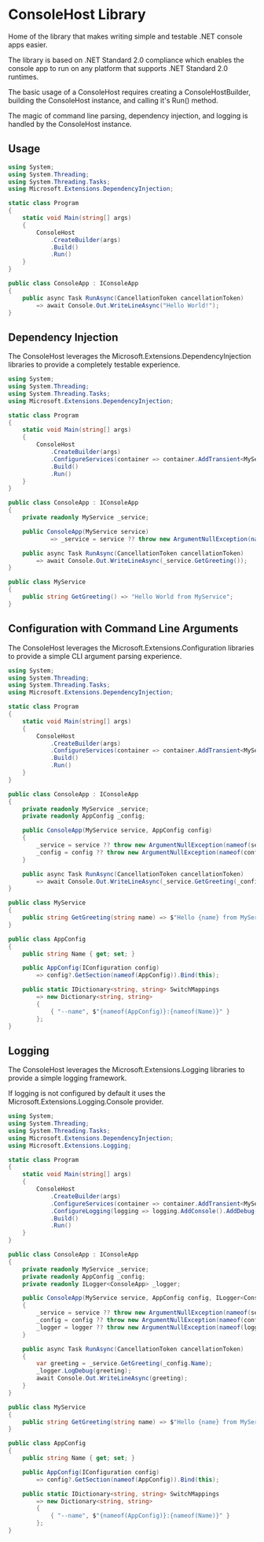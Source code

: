 # ConsoleHost Library
Home of the library that makes writing simple and testable .NET console apps easier. 

The library is based on .NET Standard 2.0 compliance which enables the console app to run on any platform that supports .NET Standard 2.0 runtimes.

The basic usage of a ConsoleHost requires creating a ConsoleHostBuilder, building the ConsoleHost instance, and calling it's Run() method. 

The magic of command line parsing, dependency injection, and logging is handled by the ConsoleHost instance.

## Usage
```csharp
using System;
using System.Threading;
using System.Threading.Tasks;
using Microsoft.Extensions.DependencyInjection;

static class Program
{
    static void Main(string[] args)
    {
        ConsoleHost
            .CreateBuilder(args)
            .Build()
            .Run()
    }
}

public class ConsoleApp : IConsoleApp
{
    public async Task RunAsync(CancellationToken cancellationToken)
        => await Console.Out.WriteLineAsync("Hello World!");
}
```

## Dependency Injection
The ConsoleHost leverages the Microsoft.Extensions.DependencyInjection libraries to provide a completely testable experience. 

```csharp
using System;
using System.Threading;
using System.Threading.Tasks;
using Microsoft.Extensions.DependencyInjection;

static class Program
{
    static void Main(string[] args)
    {
        ConsoleHost
            .CreateBuilder(args)
			.ConfigureServices(container => container.AddTransient<MyService>())
            .Build()
            .Run()
    }
}

public class ConsoleApp : IConsoleApp
{
    private readonly MyService _service;

    public ConsoleApp(MyService service)
            => _service = service ?? throw new ArgumentNullException(nameof(service));

    public async Task RunAsync(CancellationToken cancellationToken)
        => await Console.Out.WriteLineAsync(_service.GetGreeting());
}

public class MyService
{
    public string GetGreeting() => "Hello World from MyService";
}
```

## Configuration with Command Line Arguments
The ConsoleHost leverages the Microsoft.Extensions.Configuration libraries to provide a simple CLI argument parsing experience.

```csharp
using System;
using System.Threading;
using System.Threading.Tasks;
using Microsoft.Extensions.DependencyInjection;

static class Program
{
    static void Main(string[] args)
    {
        ConsoleHost
            .CreateBuilder(args)
            .ConfigureServices(container => container.AddTransient<MyService>())
            .Build()
            .Run()
    }
}

public class ConsoleApp : IConsoleApp
{
    private readonly MyService _service;
	private readonly AppConfig _config;

    public ConsoleApp(MyService service, AppConfig config)
    {
		_service = service ?? throw new ArgumentNullException(nameof(service));
		_config = config ?? throw new ArgumentNullException(nameof(config));
	}

    public async Task RunAsync(CancellationToken cancellationToken)
        => await Console.Out.WriteLineAsync(_service.GetGreeting(_config.Name));
}

public class MyService
{
    public string GetGreeting(string name) => $"Hello {name} from MyService";
}

public class AppConfig
{
    public string Name { get; set; }

    public AppConfig(IConfiguration config)
        => config?.GetSection(nameof(AppConfig)).Bind(this);

    public static IDictionary<string, string> SwitchMappings
        => new Dictionary<string, string>
        {
            { "--name", $"{nameof(AppConfig)}:{nameof(Name)}" }
        };
}
```

## Logging
The ConsoleHost leverages the Microsoft.Extensions.Logging libraries to provide a simple logging framework. 

If logging is not configured by default it uses the Microsoft.Extensions.Logging.Console provider.

```csharp
using System;
using System.Threading;
using System.Threading.Tasks;
using Microsoft.Extensions.DependencyInjection;
using Microsoft.Extensions.Logging;

static class Program
{
    static void Main(string[] args)
    {
        ConsoleHost
            .CreateBuilder(args)
            .ConfigureServices(container => container.AddTransient<MyService>())
            .ConfigureLogging(logging => logging.AddConsole().AddDebug())
            .Build()
            .Run()
    }
}

public class ConsoleApp : IConsoleApp
{
    private readonly MyService _service;
	private readonly AppConfig _config;
	private readonly ILogger<ConsoleApp> _logger;

    public ConsoleApp(MyService service, AppConfig config, ILogger<ConsoleApp> logger)
    {
		_service = service ?? throw new ArgumentNullException(nameof(service));
		_config = config ?? throw new ArgumentNullException(nameof(config));
		_logger = logger ?? throw new ArgumentNullException(nameof(logger));
	}

    public async Task RunAsync(CancellationToken cancellationToken)
	{
		var greeting = _service.GetGreeting(_config.Name);
		_logger.LogDebug(greeting);
        await Console.Out.WriteLineAsync(greeting);
	}
}

public class MyService
{
    public string GetGreeting(string name) => $"Hello {name} from MyService";
}

public class AppConfig
{
    public string Name { get; set; }

    public AppConfig(IConfiguration config)
        => config?.GetSection(nameof(AppConfig)).Bind(this);

    public static IDictionary<string, string> SwitchMappings
        => new Dictionary<string, string>
        {
            { "--name", $"{nameof(AppConfig)}:{nameof(Name)}" }
        };
}
```
